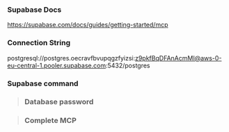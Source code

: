 ### Supabase Docs
https://supabase.com/docs/guides/getting-started/mcp

### Connection String

postgresql://postgres.oecravfbvupqgzfyizsi:z9pkfBqDFAnAcmMI@aws-0-eu-central-1.pooler.supabase.com:5432/postgres

### Supabase command



> ### Database password

> ### Complete MCP